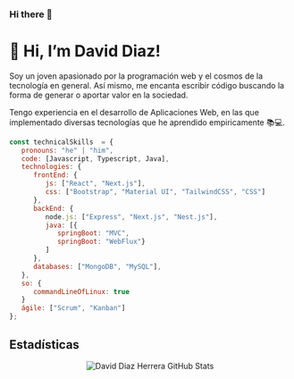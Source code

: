 ### Hi there 👋

# 👋 Hi, I’m David Diaz!


Soy un joven apasionado por la programación web y el cosmos de la tecnología en general. Así mismo, me encanta escribir código buscando la forma de generar o aportar valor en la sociedad. 

Tengo experiencia en el desarrollo de Aplicaciones Web, en las que implementado diversas tecnologías que he aprendido empiricamente 📚💻.


```javascript
const technicalSkills  = {
   pronouns: "he" | "him",
   code: [Javascript, Typescript, Java],
   technologies: {
      frontEnd: {
         js: ["React", "Next.js"],
         css: ["Bootstrap", "Material UI", "TailwindCSS", "CSS"]
      },
      backEnd: {
         node.js: ["Express", "Next.js", "Nest.js"],
         java: [{
            springBoot: "MVC", 
            springBoot: "WebFlux"}
         ]
      },
      databases: ["MongoDB", "MySQL"],
   },
   so: {
      commandLineOfLinux: true
   }
   ágile: ["Scrum", "Kanban"]
};
```


## Estadísticas
<!---
<p align="center">
    <img align="center" alt="David Diaz Herrera GitHub Stats" src="https://github-readme-stats.vercel.app/api?username=daviddiazh&show_icons=true&count_private=true" />
</p>
--->

<p align="center">
    <img align="center" alt="David Diaz Herrera GitHub Stats" src="https://github-readme-stats.vercel.app/api/top-langs/?username=daviddiazh&layout=compact" />
</p>

<!---
daviddiazh/daviddiazh is a ✨ special ✨ repository because its `README.md` (this file) appears on your GitHub profile.
You can click the Preview link to take a look at your changes.
--->
